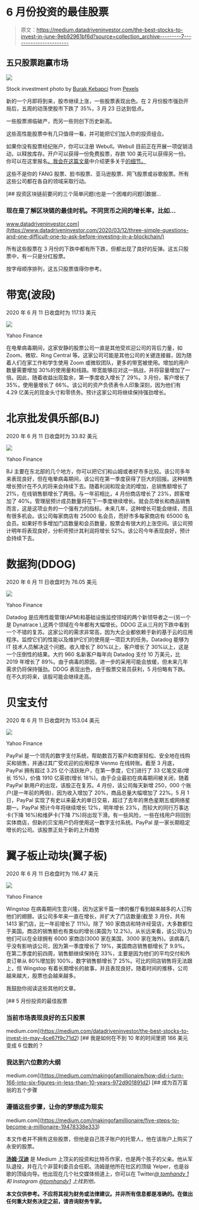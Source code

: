 # 6 月份投资的最佳股票

> 原文：<https://medium.datadriveninvestor.com/the-best-stocks-to-invest-in-june-9eb92961bf6d?source=collection_archive---------7----------------------->

## 五只股票跑赢市场

![](img/6f1d2a8dd02142c0af9e88c3908c48f1.png)

Stock investment photo by [Burak Kebapci](https://www.pexels.com/@weekendplayer?utm_content=attributionCopyText&utm_medium=referral&utm_source=pexels) from [Pexels](https://www.pexels.com/photo/black-blue-and-red-graph-illustration-186461/?utm_content=attributionCopyText&utm_medium=referral&utm_source=pexels)

新的一个月即将到来，股市继续上涨，一些股票表现出色。在 2 月份股市强劲开局后，五周的动荡使股市下跌了 35%，3 月 23 日达到低点。

一些股票濒临破产，而另一些则创下历史新高。

这些高性能股票中有几只值得一看，并可能把它们加入你的投资组合。

如果你没有股票经纪账户，你可以注册 Webull。Webull 目前正在开展一项促销活动，以释放库存。开户可以获得一份免费股票，存款 100 美元可以获得另一份。你可以在这里报名[。我会在这篇文章](http://bit.ly/WebullInvitation)中介绍更多关于[的细节。](https://medium.com/@tomhandy1/how-to-use-the-webull-trading-app-3b9c8b428247)

这些不是你的 FANG 股票、脸书股票、亚马逊股票、网飞股票或谷歌股票。所有这些公司都在各自的领域采取行动。

[](https://www.datadriveninvestor.com/2020/03/12/three-simple-questions-and-one-difficult-one-to-ask-before-investing-in-a-blockchain/) [## 投资区块链前要问的三个简单问题(也是一个困难的问题)|数据…

### 现在是了解区块链的最佳时机。不同货币之间的增长率，比如…

www.datadriveninvestor.com](https://www.datadriveninvestor.com/2020/03/12/three-simple-questions-and-one-difficult-one-to-ask-before-investing-in-a-blockchain/) 

所有这些股票在 3 月份的下跌中都有所下跌，但都出现了良好的反弹。这五只股票中，有一只是分红股票。

按字母顺序排列，这五只股票值得你参考。

# 带宽(波段)

2020 年 6 月 11 日收盘时为 117.13 美元

![](img/bb8b3d910d1bcfefd6443c35d3acf3e9.png)

Yahoo Finance

在电晕病毒期间，这家安静的股票公司一直是其他受欢迎公司的背后力量，如 Zoom、微软、Ring Central 等。这家公司可能是其他公司的关键连接器，因为随着人们在家工作和学生使用 Zoom 或微软团队，更多的带宽被使用。增加的用户数量需要增加 30%的使用量和线路。带宽能够应对这一挑战，并将容量增加了一倍。因此，随着收益出现盈余，第一季度收入增长了 29%。3 月份，客户增长了 35%，使用量增长了 66%。该公司的资产负债表令人印象深刻，因为他们有 4.29 亿美元的现金头寸和零债务。预计这家公司将继续保持强劲增长。

# 北京批发俱乐部(BJ)

2020 年 6 月 11 日收盘时为 33.82 美元

![](img/2f525e57acd7aa64076bf76903f8a300.png)

Yahoo Finance

BJ 主要在东北部的几个地方，你可以把它们和山姆或者好市多比较。该公司多年来表现良好，但在电晕病毒期间，该公司在第一季度获得了巨大的回报。这种销售增长预计在不久的将来会持续下去。随着利润和现金流的增加，总销售额增长了 21%，在线销售额增长了两倍。与一年前相比，4 月份商店增长了 23%，顾客增加了 40%。管理层预计成员数量将在下一季度继续增长。就会员增长和商品销售而言，这是这项业务的一个强有力的指标。未来几年，这种增长可能会继续，而且有很多机会。该公司每家商店有 25000 名会员，而好市多每家商店有 65000 名会员。如果好市多增加门店数量和会员数量，股票会有很大的上涨空间。该公司预计明年将表现良好，分析师预计其利润将增长 52%。该公司今年表现良好，预计会持续下去。

# **数据狗(DDOG)**

2020 年 6 月 11 日收盘时为 76.05 美元

![](img/cb1bef8aafab073d89b4addbe0b9f054.png)

Yahoo Finance

Datadog 是应用性能管理(APM)和基础设施监控领域的两个新领导者之一(另一个是 Dynatrace ),这两个领域在今年都有大幅增长。DDOG 正从三月的下跌中看到一个不错的复苏。这家公司的需求非常高，因为大企业都依赖于新的基于云的应用程序。监控它们的性能以及维护它们的使用是一项巨大的任务。Datadog 能够为 IT 技术人员解决这个问题。收入增长了 80%以上，客户增长了 30%以上，这是一个压倒性的结果。大约 960 名新客户每年向 Datadog 支付 10 万美元，比 2019 年增长了 89%。由于病毒的原因，进一步的采用可能会放缓，但未来几年需求仍将保持强劲。DDOG 表现出色，由于股票交易员获利，5 月份略有下跌。在不久的将来，该股可能会继续走高。

# 贝宝支付

2020 年 6 月 11 日收盘时为 153.04 美元

![](img/4c701272a462578e2d8f66a8154696d7.png)

Yahoo Finance

PayPal 是一个领先的数字支付系统，帮助数百万客户和商家轻松、安全地在线购买和销售，并通过其广受欢迎的应用程序 Venmo 在线转账。截至 3 月底，PayPal 拥有超过 3.25 亿个活跃账户，在第一季度，它们进行了 33 亿笔交易(增长 15%)，价值 1910 亿英镑(增长 18%)。由于企业最初在病毒期间被关闭，随着 PayPal 新用户的出现，该股正在复苏。4 月份，该公司每天新增 250，000 个账户(是一年前的两倍)，因为收入增加了 20%，商品总量大幅增加了 22%。5 月 1 日，PayPal 实现了有史以来最大的单日交易，超过了去年的黑色星期五或网络星期一。PayPal 预计今年将继续增长 12%，明年增长 23%，而较大的同行万事达卡(下降 16%)和维萨卡(下降 7%)将出现下滑。有一些风险，一些在线用户将回到实体商店，但新的贝宝用户仍将使用这一数字支付系统。PayPal 是一家长期稳定增长的公司。该股票正处于新的上升趋势

# 翼子板止动块(翼子板)

2020 年 6 月 11 日收盘时为 116.47 美元

![](img/51a0a9dea0604ba6c95bd9373c74ae2e.png)

Yahoo Finance

Wingstop 在病毒期间生意兴隆，因为这家千篇一律的餐厅看到越来越多的人订购他们的翅膀。该公司多年来一直在增长，并扩大了门店数量(截至 3 月份，共有 1413 家门店，比一年前增长了 11%)。除了 160 家商店和特许经营店，大多数都位于美国。商店的销售额也有类似的增长(美国为 12.2%)。从长远来看，该公司认为他们可以在全球拥有 6000 家商店(3000 家在美国，3000 家在海外)。该病毒几乎没有影响该公司，因为第一季度增长了 19%，美国商店销售额增长了 9.9%。在第二季度的前四周，销售额继续保持在 33%，主要是因为他们的平均交付和外卖订单从 80%增加到 100%，数字销售额增长了 25%。可比的同店销售将无法跟上，但 Wingstop 有着长期增长的故事，并且表现良好。随着时间的推移，公司越来越大，股票也会越来越多。

我鼓励你阅读这些其他的文章。

[](https://medium.com/datadriveninvestor/the-best-stocks-to-invest-in-may-4ce67f9c71d2) [## 5 月份投资的最佳股票

### 当前市场表现良好的五只股票

medium.com](https://medium.com/datadriveninvestor/the-best-stocks-to-invest-in-may-4ce67f9c71d2) [](https://medium.com/makingofamillionaire/how-did-i-turn-166-into-six-figures-in-less-than-10-years-972d901891d2) [## 我是如何在不到 10 年的时间里把 166 美元变成 6 位数的？

### 我达到六位数的大纲

medium.com](https://medium.com/makingofamillionaire/how-did-i-turn-166-into-six-figures-in-less-than-10-years-972d901891d2) [](https://medium.com/makingofamillionaire/five-steps-to-become-a-millionaire-19478338e333) [## 成为百万富翁的五个步骤

### 遵循这些步骤，让你的梦想成为现实

medium.com](https://medium.com/makingofamillionaire/five-steps-to-become-a-millionaire-19478338e333) 

本文作者并不拥有这些股票，但他是自己孩子账户的托管人，他在该账户上购买了永安的股票。

[**汤姆·汉迪**](https://medium.com/@tomhandy1) 是 Medium 上顶尖的投资和比特币作家，也是两个孩子的父亲。他从军队退役，并在几个非营利委员会任职。汤姆是他所在社区的顶级 Yelper，也是谷歌的顶级向导。他出现在几个社交媒体频道上，你可以在 Twitter[*@ tomhandy 1*](http://www.twitter.com/tomhandy1)*和 Instagram [@tomhandy1](http://www.instagram.com/tomhandy1) 上找到他。*

**本文仅供参考。不应将其视为财务或法律建议。并非所有信息都是准确的。在做出任何重大财务决定之前，请咨询财务专家。**